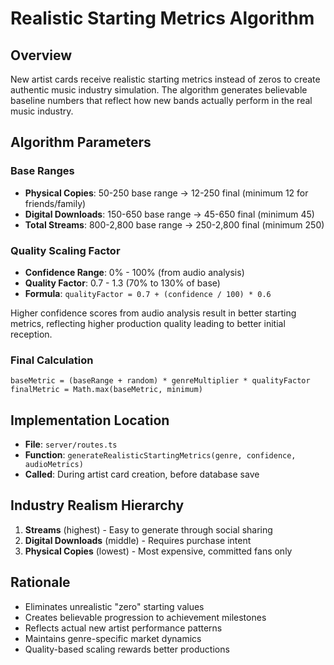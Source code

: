 # Realistic Starting Metrics Algorithm

## Overview
New artist cards receive realistic starting metrics instead of zeros to create authentic music industry simulation. The algorithm generates believable baseline numbers that reflect how new bands actually perform in the real music industry.

## Algorithm Parameters

### Base Ranges
- **Physical Copies**: 50-250 base range → 12-250 final (minimum 12 for friends/family)
- **Digital Downloads**: 150-650 base range → 45-650 final (minimum 45)
- **Total Streams**: 800-2,800 base range → 250-2,800 final (minimum 250)

### Quality Scaling Factor
- **Confidence Range**: 0% - 100% (from audio analysis)
- **Quality Factor**: 0.7 - 1.3 (70% to 130% of base)
- **Formula**: `qualityFactor = 0.7 + (confidence / 100) * 0.6`

Higher confidence scores from audio analysis result in better starting metrics, reflecting higher production quality leading to better initial reception.

### Final Calculation
```
baseMetric = (baseRange + random) * genreMultiplier * qualityFactor
finalMetric = Math.max(baseMetric, minimum)
```

## Implementation Location
- **File**: `server/routes.ts`
- **Function**: `generateRealisticStartingMetrics(genre, confidence, audioMetrics)`
- **Called**: During artist card creation, before database save

## Industry Realism Hierarchy
1. **Streams** (highest) - Easy to generate through social sharing
2. **Digital Downloads** (middle) - Requires purchase intent
3. **Physical Copies** (lowest) - Most expensive, committed fans only

## Rationale
- Eliminates unrealistic "zero" starting values
- Creates believable progression to achievement milestones
- Reflects actual new artist performance patterns
- Maintains genre-specific market dynamics
- Quality-based scaling rewards better productions